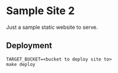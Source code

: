 # Sample Site 2
Just a sample static website to serve.

## Deployment
```
TARGET_BUCKET=<bucket to deploy site to>
make deploy
```